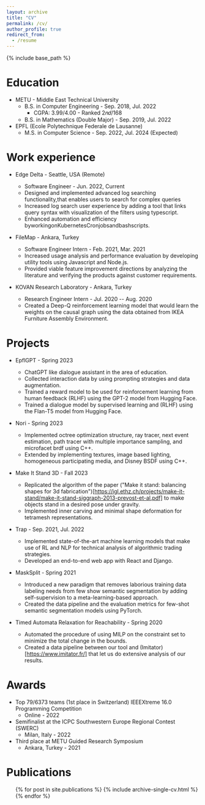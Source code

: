 ```yaml
---
layout: archive
title: "CV"
permalink: /cv/
author_profile: true
redirect_from:
  - /resume
---
```


{% include base_path %}

Education
======
* METU - Middle East Technical University
  * B.S. in Computer Engineering - Sep. 2018, Jul. 2022
    * CGPA: 3.99/4.00 - Ranked 2𝑛𝑑/168 
  * B.S. in Mathematics (Double Major) - Sep. 2019, Jul. 2022
* EPFL (Ecole Polytechnique Federale de Lausanne)
  * M.S. in Computer Science - Sep. 2022, Jul. 2024 (Expected)

Work experience
======
* Edge Delta - Seattle, USA (Remote)
  * Software Engineer - Jun. 2022, Current 
  * Designed and implemented advanced log searching functionality,that enables users to search for complex queries
  * Increased log search user experience by adding a tool that links query syntax with visualization of the filters using typescript.
  * Enhanced automation and efficiency byworkingonKubernetesCronjobsandbashscripts.

* FileMap - Ankara, Turkey
  * Software Engineer Intern - Feb. 2021, Mar. 2021
  * Increased usage analysis and performance evaluation by developing utility tools using Javascript and Node.js.
  * Provided viable feature improvement directions by analyzing the literature and verifying the products against customer requirements.

* KOVAN Research Laboratory - Ankara, Turkey
  * Research Engineer Intern - Jul. 2020 -- Aug. 2020
  * Created a Deep-Q reinforcement learning model that would learn the weights on the causal graph using the data obtained from IKEA Furniture Assembly Environment.

Projects
======
* EpflGPT - Spring 2023
  * ChatGPT like dialogue assistant in the area of education.
  * Collected interaction data by using prompting strategies and data augmentation.
  * Trained a reward model to be used for reinforcement learning from human feedback (RLHF) using the GPT-2 model from Hugging Face.
  * Trained a dialogue model by supervised learning and (RLHF) using the Flan-T5 model from Hugging Face.

* Nori - Spring 2023
  * Implemented octree optimization structure, ray tracer, next event estimation, path tracer with multiple importance sampling, and microfacet brdf using C++. 
  * Extended by implementing textures, image based lighting, homogeneous participating media, and Disney BSDF using C++.

* Make It Stand 3D - Fall 2023
  * Replicated the algorithm of the paper ("Make it stand: balancing shapes for 3d fabrication")[https://igl.ethz.ch/projects/make-it-stand/make-it-stand-siggraph-2013-prevost-et-al.pdf] to make objects stand in a desired pose under gravity. 
  * Implemented inner carving and minimal shape deformation for tetramesh representations.

* Trap - Sep. 2021, Jul. 2022
  * Implemented state-of-the-art machine learning models that make use of RL and NLP for technical analysis of algorithmic trading strategies.
  * Developed an end-to-end web app with React and Django.

* MaskSplit - Spring 2021
  * Introduced a new paradigm that removes laborious training data labeling needs from few show semantic segmentation by adding self-supervision to a meta-learning-based approach.
  * Created the data pipeline and the evaluation metrics for few-shot semantic segmentation models using PyTorch.

* Timed Automata Relaxation for Reachability - Spring 2020
  *  Automated the procedure of using MILP on the constraint set to minimize the total change in the bounds.
  *  Created a data pipeline between our tool and (Imitator)[https://www.imitator.fr/] that let us do extensive analysis of our results.
  
Awards
======
* Top 79/6373 teams (1st place in Switzerland) IEEEXtreme 16.0 Programming Competition 
  * Online - 2022
* Semifinalist at the ICPC Southwestern Europe Regional Contest (SWERC)
  * Milan, Italy - 2022
* Third place at METU Guided Research Symposium
  * Ankara, Turkey - 2021

Publications
======
  <ul>{% for post in site.publications %}
    {% include archive-single-cv.html %}
  {% endfor %}</ul>
